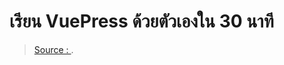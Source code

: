 
# เรียน VuePress ด้วยตัวเองใน 30 นาที



> [Source : ](https://).
<!--stackedit_data:
eyJoaXN0b3J5IjpbOTI2MzQ3MTM5XX0=
-->